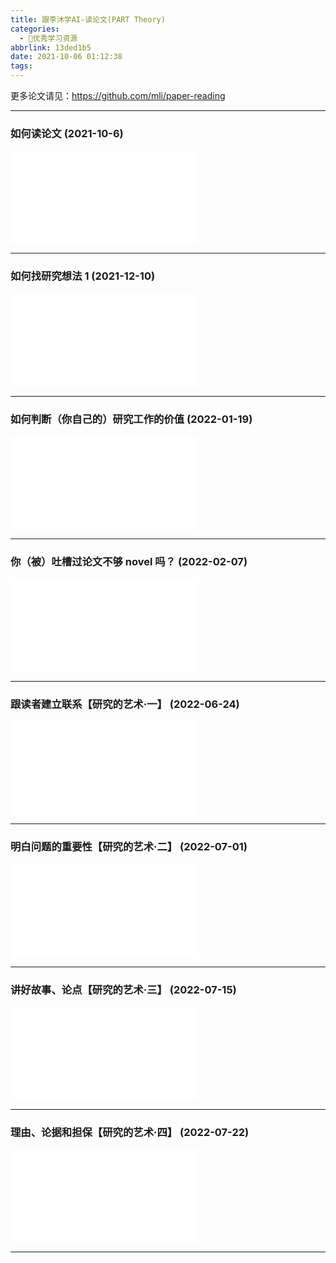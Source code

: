 ```yaml
---
title: 跟李沐学AI-读论文(PART Theory)
categories:
  - 🌙优秀学习资源
abbrlink: 13ded1b5
date: 2021-10-06 01:12:38
tags:
---
```


更多论文请见：<https://github.com/mli/paper-reading>

***

### 如何读论文 (2021-10-6)

<iframe src="//player.bilibili.com/player.html?aid=975879338&bvid=BV1H44y1t75x&cid=423711758&page=1" scrolling="no" border="0" frameborder="no" framespacing="0" allowfullscreen="true"> </iframe>

<!--more-->

***

### 如何找研究想法 1 (2021-12-10)

<iframe src="//player.bilibili.com/player.html?aid=592148502&bvid=BV1qq4y1z7F2&cid=457987672&page=1" scrolling="no" border="0" frameborder="no" framespacing="0" allowfullscreen="true"> </iframe>

***

### 如何判断（你自己的）研究工作的价值 (2022-01-19)

<iframe src="//player.bilibili.com/player.html?aid=465786953&bvid=BV1oL411c7Us&cid=487717373&page=1" scrolling="no" border="0" frameborder="no" framespacing="0" allowfullscreen="true"> </iframe>

***

### 你（被）吐槽过论文不够 novel 吗？ (2022-02-07)

<iframe src="//player.bilibili.com/player.html?aid=211258873&bvid=BV1ea41127Bq&cid=502265464&page=1" scrolling="no" border="0" frameborder="no" framespacing="0" allowfullscreen="true"> </iframe>

***

### 跟读者建立联系【研究的艺术·一】 (2022-06-24)

<iframe src="//player.bilibili.com/player.html?aid=257648884&bvid=BV1hY411T7vy&cid=752569504&page=1" scrolling="no" border="0" frameborder="no" framespacing="0" allowfullscreen="true"> </iframe>

***

### 明白问题的重要性【研究的艺术·二】 (2022-07-01)

<iframe src="//player.bilibili.com/player.html?aid=727683126&bvid=BV11S4y1v7S2&cid=753356845&page=1" scrolling="no" border="0" frameborder="no" framespacing="0" allowfullscreen="true"> </iframe>

***

### 讲好故事、论点【研究的艺术·三】 (2022-07-15)

<iframe src="//player.bilibili.com/player.html?aid=598414840&bvid=BV1WB4y1v7ST&cid=773589171&page=1" scrolling="no" border="0" frameborder="no" framespacing="0" allowfullscreen="true"> </iframe>

***

### 理由、论据和担保【研究的艺术·四】 (2022-07-22)

<iframe src="//player.bilibili.com/player.html?aid=601089966&bvid=BV1SB4y1a75c&cid=778243309&page=1" scrolling="no" border="0" frameborder="no" framespacing="0" allowfullscreen="true"> </iframe>

***
